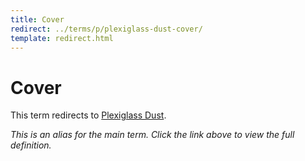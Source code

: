 ```yaml
---
title: Cover
redirect: ../terms/p/plexiglass-dust-cover/
template: redirect.html
---
```


# Cover

This term redirects to [Plexiglass Dust](../terms/p/plexiglass-dust-cover/).

*This is an alias for the main term. Click the link above to view the full definition.*
